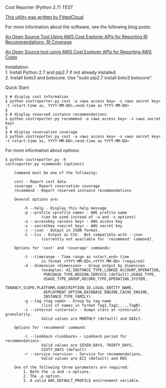 Cost Reporter (Python 2.7) TEST

[This utility was written by FittedCloud](https://www.fittedcloud.com)

For more information about the software, see the following blog posts:

[An Open Source Tool Using AWS Cost Explorer APIs for Reporting RI Recommendations, RI Coverage](https://www.fittedcloud.com/blog/open-source-tool-using-aws-cost-explorer-apis-reporting-ri-recommendations-ri-coverage/)

[An Open Source tool using AWS Cost Explorer APIs for Reporting AWS Costs](https://www.fittedcloud.com/blog/open-source-tool-reporting-aws-costs/)


Installation:  
    1. Install Python 2.7 and pip2.7 if not already installed.  
    2. Install boto3 and botocore.  Use "sudo pip2.7 install boto3 botocore".  

Quick Start:
```
$ # display cost information
$ python costreporter.py cost -a <aws access key> -s <aws secret key> -t <start-time as, YYYY-MM-DD>,<end-time as YYYY-MM-DD>
$
$ # display reserved instance recommendations
$ python costreporter.py recommend -a <aws access key> -s <aws secret key>
$
$ # display reservation coverage
$ python costreporter.py cost -a <aws access key> -s <aws secret key> -t <start-time as, YYYY-MM-DD>,<end-time as YYYY-MM-DD>
```
For more information about options:
```
$ python costreporter.py -h
costreporter.py <command> [options]

    Command must be one of the following:

    cost - Report cost data
    coverage - Report reservation coverage
    recommend - Report reserved instance recommendations

    General options are:

        -h --help - Display this help message
        -p --profile <profile name> - AWS profile name
                (can be used instead of -a and -s options)
        -a --accesskey <access key> - AWS access key
        -s --secretkey <secret key> - AWS secret key
        -j --json - Output in JSON format.
        -c --csv - Output as CSV.  Not compatible with --json
                (currently not available for 'recommend' command).

    Options for 'cost' and 'coverage' commands:

        -t --timerange - Time range as <start,end> time
                in format <YYYY-MM-DD>,<YYYY-MM-DD> (required)
        -d --dimension <dimension> - Group output by dimension
                (examples: AZ,INSTANCE_TYPE,LINKED_ACCOUNT,OPERATION,
                 PURCHASE_TYPE,REGION,SERVICE (default),USAGE_TYPE,
                 USAGE_TYPE_GROUP,RECORD_TYPE,OPERATING_SYSTEM,
                 TENANCY,SCOPE,PLATFORM,SUBSCRIPTION_ID,LEGAL_ENTITY_NAME,
                 DEPLOYMENT_OPTION,DATABASE_ENGINE,CACHE_ENGINE,
                 INSTANCE_TYPE_FAMILY)
        -g --tag <tag name> - Group by tag name
                (list of names in format Tag1,Tag2,...,TagN).
        -i --interval <interval> - Dumps stats at <interval> granularity.
                Valid values are MONTHLY (default) and DAILY.

    Options for 'recommend' command:

        -l --lookback <lookback> - Lookback period for recommendations.
                Valid values are SEVEN_DAYS, THIRTY_DAYS,
                SIXTY_DAYS (default)
        -r --service <service> - Service for recommendations.
                Valid values are EC2 (default) and RDS

    One of the following three parameters are required:
        1. Both the -a and -s options.
        2. The -p option.
        3. A valid AWS_DEFAULT_PROFILE environment variable.
```

